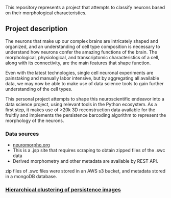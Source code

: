 This repository represents a project that attempts to classify neurons based on their morphological characteristics.  

## Project description
The neurons that make up our complex brains are intricately shaped and organized, and an understanding of cell type composition is necessary to understand how neurons confer the amazing functions of the brain.  The morphological, physiological, and transcriptomic characteristics of a cell, along with its connectivity, are the main features that shape function.  

Even with the latest technologies, single cell neuronal experiments are painstaking and manually labor intensive, but by aggregating all available data, we may now be able to make use of data science tools to gain further understanding of the cell types.  

This personal project attempts to shape this neuroscientific endeavor into a data science project, using relevant tools in the Python ecosystem.  As a first step, it makes use of >20k 3D reconstruction data available for the fruitfly and implements the persistence barcoding algorithm to represent the morphology of the neurons.  


### Data sources
- [neuromorpho.org](http://neuromorpho.org/byspecies.jsp)
 - This is a .jsp site that requires scraping to obtain zipped files of the .swc data
 - Derived morphometry and other metadata are available by REST API.  

zip files of .swc files were stored in an AWS s3 bucket, and metadata stored in a mongoDB database.  


### [Hierarchical clustering of persistence images](https://github.com/q0j0p/aibs/blob/master/notes/Hierarchical%20clustering.ipynb)
